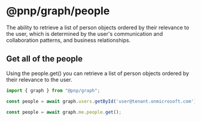 # @pnp/graph/people

The ability to retrieve a list of person objects ordered by their relevance to the user, which is determined by the user's communication and collaboration patterns, and business relationships.

## Get all of the people

Using the people.get() you can retrieve a list of person objects ordered by their relevance to the user.

```TypeScript
import { graph } from "@pnp/graph";

const people = await graph.users.getById('user@tenant.onmicrosoft.com').people.get();

const people = await graph.me.people.get();

```
